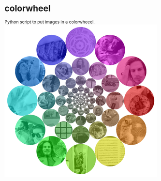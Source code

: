 # colorwheel
Python script to put images in a colorwheeel.
![Sample](https://raw.githubusercontent.com/rlbr/colorwheel/main/out3.png)

